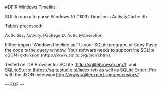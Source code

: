 #DFIR Windows Timeline 

SQLite query to parse Windows 10 (1803) Timeline's ActivityCache.db

Tables processed:

Activities,
Activity_PackageID,
ActivityOperation

Either import 'WindowsTimeline.sql' to your SQLite program, or Copy Paste the code to the query window.
Your software needs to support the SQLIte JSON1 extension (https://www.sqlite.org/json1.html).

Tested on:
DB Browser for SQLite (http://sqlitebrowser.org/), and
SQLiteStudio (https://sqlitestudio.pl/index.rvt) as well as
SQLite Expert Pro with the JSON extension http://www.sqliteexpert.com/extensions/ 



-- EOF --
